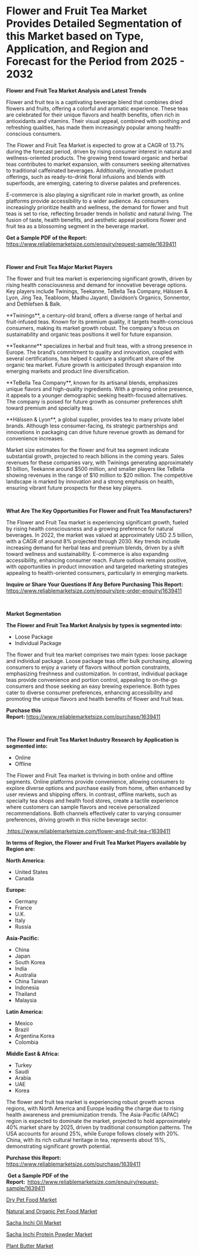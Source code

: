 <p><h1>Flower and Fruit Tea Market Provides Detailed Segmentation of this Market based on Type, Application, and Region and Forecast for the Period from 2025 - 2032</h1></p><p><strong>Flower and Fruit Tea Market Analysis and Latest Trends</strong></p>
<p><p>Flower and fruit tea is a captivating beverage blend that combines dried flowers and fruits, offering a colorful and aromatic experience. These teas are celebrated for their unique flavors and health benefits, often rich in antioxidants and vitamins. Their visual appeal, combined with soothing and refreshing qualities, has made them increasingly popular among health-conscious consumers.</p><p>The Flower and Fruit Tea Market is expected to grow at a CAGR of 13.7% during the forecast period, driven by rising consumer interest in natural and wellness-oriented products. The growing trend toward organic and herbal teas contributes to market expansion, with consumers seeking alternatives to traditional caffeinated beverages. Additionally, innovative product offerings, such as ready-to-drink floral infusions and blends with superfoods, are emerging, catering to diverse palates and preferences.</p><p>E-commerce is also playing a significant role in market growth, as online platforms provide accessibility to a wider audience. As consumers increasingly prioritize health and wellness, the demand for flower and fruit teas is set to rise, reflecting broader trends in holistic and natural living. The fusion of taste, health benefits, and aesthetic appeal positions flower and fruit tea as a blossoming segment in the beverage market.</p></p>
<p><strong>Get a Sample PDF of the Report:&nbsp;</strong> <a href="https://www.reliablemarketsize.com/enquiry/request-sample/1639411?utm_campaign=1998&utm_medium=2&utm_source=Github&utm_content=ia&utm_term=07042025&utm_id=flower-and-fruit-tea">https://www.reliablemarketsize.com/enquiry/request-sample/1639411</a></p>
<p>&nbsp;</p>
<p><strong>Flower and Fruit Tea Major Market Players</strong></p>
<p><p>The flower and fruit tea market is experiencing significant growth, driven by rising health consciousness and demand for innovative beverage options. Key players include Twinings, Teekanne, TeBella Tea Company, Hälssen & Lyon, Jing Tea, Teabloom, Madhu Jayanti, Davidson’s Organics, Sonnentor, and Dethlefsen & Balk.</p><p>**Twinings**, a century-old brand, offers a diverse range of herbal and fruit-infused teas. Known for its premium quality, it targets health-conscious consumers, making its market growth robust. The company's focus on sustainability and organic teas positions it well for future expansion.</p><p>**Teekanne** specializes in herbal and fruit teas, with a strong presence in Europe. The brand’s commitment to quality and innovation, coupled with several certifications, has helped it capture a significant share of the organic tea market. Future growth is anticipated through expansion into emerging markets and product line diversification.</p><p>**TeBella Tea Company**, known for its artisanal blends, emphasizes unique flavors and high-quality ingredients. With a growing online presence, it appeals to a younger demographic seeking health-focused alternatives. The company is poised for future growth as consumer preferences shift toward premium and specialty teas.</p><p>**Hälssen & Lyon**, a global supplier, provides tea to many private label brands. Although less consumer-facing, its strategic partnerships and innovations in packaging can drive future revenue growth as demand for convenience increases.</p><p>Market size estimates for the flower and fruit tea segment indicate substantial growth, projected to reach billions in the coming years. Sales revenues for these companies vary, with Twinings generating approximately $1 billion, Teekanne around $500 million, and smaller players like TeBella showing revenues in the range of $10 million to $20 million. The competitive landscape is marked by innovation and a strong emphasis on health, ensuring vibrant future prospects for these key players.</p></p>
<p>&nbsp;</p>
<p><strong>What Are The Key Opportunities For Flower and Fruit Tea Manufacturers?</strong></p>
<p><p>The Flower and Fruit Tea market is experiencing significant growth, fueled by rising health consciousness and a growing preference for natural beverages. In 2022, the market was valued at approximately USD 2.5 billion, with a CAGR of around 8% projected through 2030. Key trends include increasing demand for herbal teas and premium blends, driven by a shift toward wellness and sustainability. E-commerce is also expanding accessibility, enhancing consumer reach. Future outlook remains positive, with opportunities in product innovation and targeted marketing strategies appealing to health-oriented consumers, particularly in emerging markets.</p></p>
<p><strong>Inquire or Share Your Questions If Any Before Purchasing This Report:</strong> <a href="https://www.reliablemarketsize.com/enquiry/pre-order-enquiry/1639411?utm_campaign=1998&utm_medium=2&utm_source=Github&utm_content=ia&utm_term=07042025&utm_id=flower-and-fruit-tea">https://www.reliablemarketsize.com/enquiry/pre-order-enquiry/1639411</a></p>
<p>&nbsp;</p>
<p><strong>Market Segmentation</strong></p>
<p><strong>The Flower and Fruit Tea Market Analysis by types is segmented into:</strong></p>
<p><ul><li>Loose Package</li><li>Individual Package</li></ul></p>
<p><p>The flower and fruit tea market comprises two main types: loose package and individual package. Loose package teas offer bulk purchasing, allowing consumers to enjoy a variety of flavors without portion constraints, emphasizing freshness and customization. In contrast, individual package teas provide convenience and portion control, appealing to on-the-go consumers and those seeking an easy brewing experience. Both types cater to diverse consumer preferences, enhancing accessibility and promoting the unique flavors and health benefits of flower and fruit teas.</p></p>
<p><strong>Purchase this Report:&nbsp;</strong><a href="https://www.reliablemarketsize.com/purchase/1639411?utm_campaign=1998&utm_medium=2&utm_source=Github&utm_content=ia&utm_term=07042025&utm_id=flower-and-fruit-tea">https://www.reliablemarketsize.com/purchase/1639411</a></p>
<p>&nbsp;</p>
<p><strong>The Flower and Fruit Tea Market Industry Research by Application is segmented into:</strong></p>
<p><ul><li>Online</li><li>Offline</li></ul></p>
<p><p>The Flower and Fruit Tea market is thriving in both online and offline segments. Online platforms provide convenience, allowing consumers to explore diverse options and purchase easily from home, often enhanced by user reviews and shipping offers. In contrast, offline markets, such as specialty tea shops and health food stores, create a tactile experience where customers can sample flavors and receive personalized recommendations. Both channels effectively cater to varying consumer preferences, driving growth in this niche beverage sector.</p></p>
<p><a href="https://www.reliablemarketsize.com/flower-and-fruit-tea-r1639411?utm_campaign=1998&utm_medium=2&utm_source=Github&utm_content=ia&utm_term=07042025&utm_id=flower-and-fruit-tea">&nbsp;https://www.reliablemarketsize.com/flower-and-fruit-tea-r1639411</a></p>
<p><strong>In terms of Region, the Flower and Fruit Tea Market Players available by Region are:</strong></p>
<p>
    <p> <strong> North America: </strong>
        <ul>
            <li>United States</li>
            <li>Canada</li>
        </ul>
        </p> 
    <p> <strong> Europe: </strong>
        <ul>
            <li>Germany</li>
            <li>France</li>
            <li>U.K.</li>
            <li>Italy</li>
            <li>Russia</li>
        </ul>
        </p> 
    <p> <strong> Asia-Pacific: </strong>
        <ul>
            <li>China</li>
            <li>Japan</li>
            <li>South Korea</li>
            <li>India</li>
            <li>Australia</li>
            <li>China Taiwan</li>
            <li>Indonesia</li>
            <li>Thailand</li>
            <li>Malaysia</li>
        </ul>
        </p> 
    <p> <strong> Latin America: </strong>
        <ul>
            <li>Mexico</li>
            <li>Brazil</li>
            <li>Argentina Korea</li>
            <li>Colombia</li>
        </ul>
        </p> 
    <p> <strong> Middle East & Africa: </strong>
        <ul>
            <li>Turkey</li>
            <li>Saudi</li>
            <li>Arabia</li>
            <li>UAE</li>
            <li>Korea</li>
        </ul>
    </p>
    </p>
<p><p>The flower and fruit tea market is experiencing robust growth across regions, with North America and Europe leading the charge due to rising health awareness and premiumization trends. The Asia-Pacific (APAC) region is expected to dominate the market, projected to hold approximately 40% market share by 2025, driven by traditional consumption patterns. The USA accounts for around 25%, while Europe follows closely with 20%. China, with its rich cultural heritage in tea, represents about 15%, demonstrating significant growth potential.</p></p>
<p><strong>Purchase this Report: </strong><a href="https://www.reliablemarketsize.com/purchase/1639411?utm_campaign=1998&utm_medium=2&utm_source=Github&utm_content=ia&utm_term=07042025&utm_id=flower-and-fruit-tea">https://www.reliablemarketsize.com/purchase/1639411</a></p>
<p>&nbsp;<strong>Get a Sample PDF of the Report:&nbsp;&nbsp;</strong><a href="https://www.reliablemarketsize.com/enquiry/request-sample/1639411?utm_campaign=1998&utm_medium=2&utm_source=Github&utm_content=ia&utm_term=07042025&utm_id=flower-and-fruit-tea">https://www.reliablemarketsize.com/enquiry/request-sample/1639411</a></p>
<p><strong></strong></p>
<p><p><a href="https://github.com/arneslullapq/Market-Research-Report-List-1/blob/main/dry-pet-food-market.md?utm_campaign=1998&utm_medium=2&utm_source=Github&utm_content=ia&utm_term=07042025&utm_id=flower-and-fruit-tea">Dry Pet Food Market</a></p><p><a href="https://github.com/arocasanzib6/Market-Research-Report-List-1/blob/main/natural-and-organic-pet-food-market.md?utm_campaign=1998&utm_medium=2&utm_source=Github&utm_content=ia&utm_term=07042025&utm_id=flower-and-fruit-tea">Natural and Organic Pet Food Market</a></p><p><a href="https://github.com/langolaskark/Market-Research-Report-List-1/blob/main/sacha-inchi-oil-market.md?utm_campaign=1998&utm_medium=2&utm_source=Github&utm_content=ia&utm_term=07042025&utm_id=flower-and-fruit-tea">Sacha Inchi Oil Market</a></p><p><a href="https://github.com/thatejanet4y/Market-Research-Report-List-1/blob/main/sacha-inchi-protein-powder-market.md?utm_campaign=1998&utm_medium=2&utm_source=Github&utm_content=ia&utm_term=07042025&utm_id=flower-and-fruit-tea">Sacha Inchi Protein Powder Market</a></p><p><a href="https://github.com/dringals/Market-Research-Report-List-7/blob/main/plant-butter-market.md?utm_campaign=1998&utm_medium=2&utm_source=Github&utm_content=ia&utm_term=07042025&utm_id=flower-and-fruit-tea">Plant Butter Market</a></p></p>